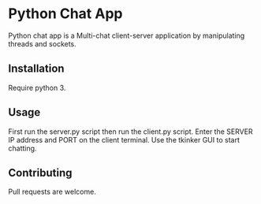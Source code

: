 # Python Chat App

Python chat app is a Multi-chat client-server application by manipulating threads and sockets.

## Installation

Require python 3.

## Usage

First run the server.py script then run the client.py script.
Enter the SERVER IP address and PORT on the client terminal.
Use the tkinker GUI to start chatting.

## Contributing
Pull requests are welcome. 


